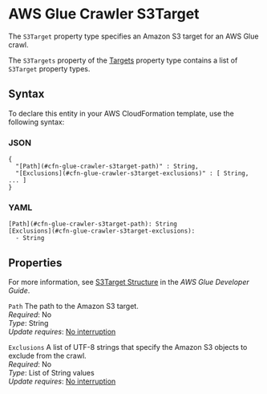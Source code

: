 # AWS Glue Crawler S3Target<a name="aws-properties-glue-crawler-s3target"></a>

<a name="aws-properties-glue-crawler-s3target-description"></a>The `S3Target` property type specifies an Amazon S3 target for an AWS Glue crawl\.

<a name="aws-properties-glue-crawler-s3target-inheritance"></a> The `S3Targets` property of the [Targets](aws-properties-glue-crawler-targets.md) property type contains a list of `S3Target` property types\.

## Syntax<a name="aws-properties-glue-crawler-s3target-syntax"></a>

To declare this entity in your AWS CloudFormation template, use the following syntax:

### JSON<a name="aws-properties-glue-crawler-s3target-syntax.json"></a>

```
{
  "[Path](#cfn-glue-crawler-s3target-path)" : String,
  "[Exclusions](#cfn-glue-crawler-s3target-exclusions)" : [ String, ... ]
}
```

### YAML<a name="aws-properties-glue-crawler-s3target-syntax.yaml"></a>

```
[Path](#cfn-glue-crawler-s3target-path): String
[Exclusions](#cfn-glue-crawler-s3target-exclusions): 
  - String
```

## Properties<a name="aws-properties-glue-crawler-s3target-properties"></a>

For more information, see [S3Target Structure](https://docs.aws.amazon.com/glue/latest/dg/aws-glue-api-crawler-crawling.html#aws-glue-api-crawler-crawling-S3Target) in the *AWS Glue Developer Guide*\.

`Path`  <a name="cfn-glue-crawler-s3target-path"></a>
The path to the Amazon S3 target\.  
 *Required*: No  
 *Type*: String  
 *Update requires*: [No interruption](using-cfn-updating-stacks-update-behaviors.md#update-no-interrupt) 

`Exclusions`  <a name="cfn-glue-crawler-s3target-exclusions"></a>
A list of UTF\-8 strings that specify the Amazon S3 objects to exclude from the crawl\.  
 *Required*: No  
 *Type*: List of String values  
 *Update requires*: [No interruption](using-cfn-updating-stacks-update-behaviors.md#update-no-interrupt) 